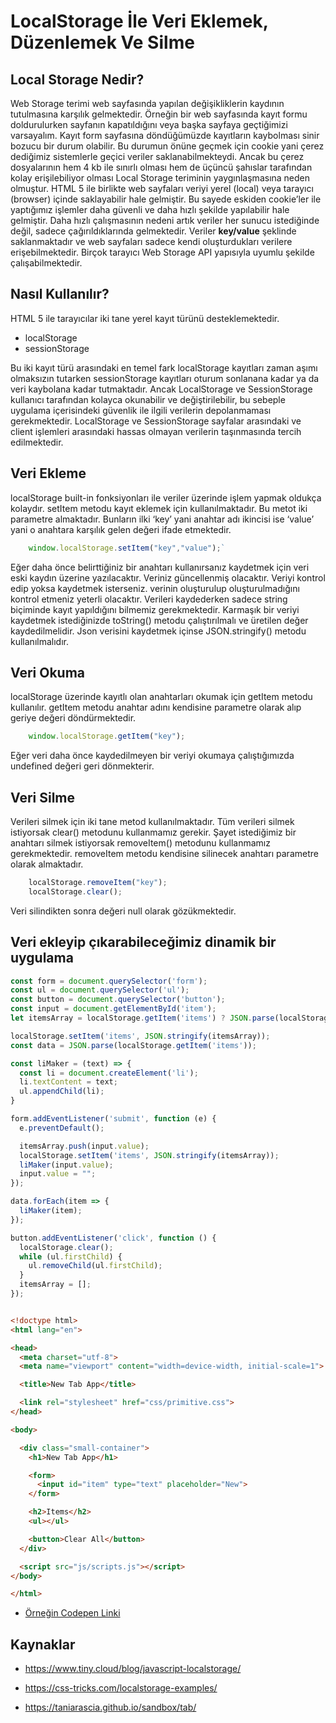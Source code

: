 # LocalStorage İle Veri Eklemek, Düzenlemek Ve Silme

## Local Storage Nedir? 

Web Storage terimi web sayfasında yapılan değişikliklerin kaydının tutulmasına karşılık gelmektedir. Örneğin bir web sayfasında kayıt formu doldurulurken sayfanın kapatıldığını veya başka sayfaya geçtiğimizi varsayalım. Kayıt form sayfasına döndüğümüzde kayıtların kaybolması sinir bozucu bir durum olabilir. Bu durumun önüne geçmek için cookie yani çerez dediğimiz sistemlerle geçici veriler saklanabilmekteydi. Ancak bu çerez dosyalarının hem 4 kb ile sınırlı olması hem de üçüncü şahıslar tarafından kolay erişilebiliyor olması Local Storage teriminin yaygınlaşmasına neden olmuştur. HTML  5 ile birlikte web sayfaları veriyi yerel (local) veya tarayıcı (browser) içinde saklayabilir hale gelmiştir. Bu sayede eskiden cookie’ler ile yaptığımız işlemler daha güvenli ve daha hızlı şekilde yapılabilir hale gelmiştir. Daha hızlı çalışmasının nedeni artık veriler her sunucu istediğinde değil, sadece çağırıldıklarında gelmektedir. Veriler **key/value** şeklinde saklanmaktadır ve web sayfaları sadece kendi oluşturdukları verilere erişebilmektedir. Birçok tarayıcı Web Storage API yapısıyla uyumlu şekilde çalışabilmektedir. 
## Nasıl Kullanılır?
HTML 5 ile tarayıcılar iki tane yerel kayıt türünü desteklemektedir.
- localStorage 
- sessionStorage

Bu iki kayıt türü arasındaki en temel fark localStorage kayıtları zaman aşımı olmaksızın tutarken sessionStorage kayıtları oturum sonlanana kadar ya da veri kaybolana kadar tutmaktadır. Ancak LocalStorage ve SessionStorage kullanıcı tarafından kolayca okunabilir ve değiştirilebilir, bu sebeple uygulama içerisindeki güvenlik ile ilgili verilerin depolanmaması gerekmektedir. LocalStorage ve SessionStorage sayfalar arasındaki ve client işlemleri arasındaki hassas olmayan verilerin taşınmasında tercih edilmektedir.
## Veri Ekleme
localStorage built-in fonksiyonları ile veriler üzerinde işlem yapmak oldukça kolaydır. setItem metodu kayıt eklemek için kullanılmaktadır. Bu metot iki parametre almaktadır. Bunların ilki ‘key’ yani anahtar adı ikincisi ise ‘value’ yani o anahtara karşılık gelen değeri ifade etmektedir.
``` javascript
	window.localStorage.setItem("key","value");`
```
Eğer daha önce belirttiğiniz bir anahtarı kullanırsanız kaydetmek için veri eski kaydın üzerine yazılacaktır. Veriniz güncellenmiş olacaktır. Veriyi kontrol edip yoksa kaydetmek isterseniz. verinin oluşturulup oluşturulmadığını kontrol etmeniz yeterli olacaktır. Verileri kaydederken sadece string biçiminde kayıt yapıldığını bilmemiz gerekmektedir. Karmaşık bir veriyi kaydetmek istediğinizde toString() metodu çalıştırılmalı ve üretilen değer kaydedilmelidir. Json verisini kaydetmek içinse JSON.stringify() metodu kullanılmalıdır.


## Veri Okuma
localStorage üzerinde kayıtlı olan anahtarları okumak için getItem metodu kullanılır. getItem metodu anahtar adını kendisine parametre olarak alıp geriye değeri döndürmektedir.
```` javascript
	window.localStorage.getItem("key");
````
Eğer veri daha önce kaydedilmeyen bir veriyi okumaya çalıştığımızda undefined değeri geri dönmekterir.
## Veri Silme
Verileri silmek için iki tane metod kullanılmaktadır.  Tüm verileri silmek istiyorsak clear() metodunu kullanmamız gerekir. Şayet istediğimiz bir anahtarı silmek istiyorsak removeItem() metodunu kullanmamız gerekmektedir. removeItem metodu kendisine silinecek anahtarı parametre olarak almaktadır.
```` javascript
	localStorage.removeItem("key");
	localStorage.clear();
````
Veri silindikten sonra değeri null olarak gözükmektedir.

## Veri ekleyip çıkarabileceğimiz dinamik bir uygulama
```` javascript
const form = document.querySelector('form');
const ul = document.querySelector('ul');
const button = document.querySelector('button');
const input = document.getElementById('item');
let itemsArray = localStorage.getItem('items') ? JSON.parse(localStorage.getItem('items')) : [];

localStorage.setItem('items', JSON.stringify(itemsArray));
const data = JSON.parse(localStorage.getItem('items'));

const liMaker = (text) => {
  const li = document.createElement('li');
  li.textContent = text;
  ul.appendChild(li);
}

form.addEventListener('submit', function (e) {
  e.preventDefault();

  itemsArray.push(input.value);
  localStorage.setItem('items', JSON.stringify(itemsArray));
  liMaker(input.value);
  input.value = "";
});

data.forEach(item => {
  liMaker(item);
});

button.addEventListener('click', function () {
  localStorage.clear();
  while (ul.firstChild) {
    ul.removeChild(ul.firstChild);
  }
  itemsArray = [];
});
````
```` html

<!doctype html>
<html lang="en">

<head>
  <meta charset="utf-8">
  <meta name="viewport" content="width=device-width, initial-scale=1">

  <title>New Tab App</title>

  <link rel="stylesheet" href="css/primitive.css">
</head>

<body>

  <div class="small-container">
    <h1>New Tab App</h1>

    <form>
      <input id="item" type="text" placeholder="New">
    </form>

    <h2>Items</h2>
    <ul></ul>

    <button>Clear All</button>
  </div>

  <script src="js/scripts.js"></script>
</body>

</html>
````
- [Örneğin Codepen Linki](https://codepen.io/pen/?template=BaLYZNK)

## Kaynaklar
- https://www.tiny.cloud/blog/javascript-localstorage/


- https://css-tricks.com/localstorage-examples/

- https://taniarascia.github.io/sandbox/tab/
